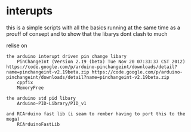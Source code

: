 interupts
=========

this is a simple scripts with all the basics running at the same time as a prouff of consept and to show that the libarys dont clash to much


relise on 

	the arduino interupt driven pin change libary
		PinChangeInt (Version 2.19 (beta) Tue Nov 20 07:33:37 CST 2012)  https://code.google.com/p/arduino-pinchangeint/downloads/detail?name=pinchangeint-v2.19beta.zip https://code.google.com/p/arduino-pinchangeint/downloads/detail?name=pinchangeint-v2.19beta.zip
		cppfix 
		MemoryFree 

	the arduino std pid libary
		Arduino-PID-Library/PID_v1 

	and RCArduino fast lib (i seam to rember having to port this to the mega)
		RCArduinoFastLib
